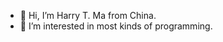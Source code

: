 - 👋 Hi, I’m Harry T. Ma from China.
- 👀 I’m interested in most kinds of programming.

<!---
HarryTMa/HarryTMa is a ✨ special ✨ repository because its `README.md` (this file) appears on your GitHub profile.
You can click the Preview link to take a look at your changes.
--->
